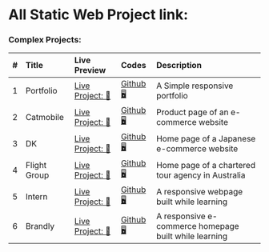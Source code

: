 # All Static Web Project link:

### Complex Projects:

|  #  | Title        | Live Preview                                                 | Codes                                                 | Description                                           |
| :-: | :----------- | :----------------------------------------------------------- | :---------------------------------------------------- | :---------------------------------------------------- |
|  1  | Portfolio    | [Live Project: 🔗](https://mahbub-khan.github.io/MRK/)       | [Github 🖥️](https://github.com/mahbub-khan/MRK)       | A Simple responsive portfolio                         |
|  2  | Catmobile    | [Live Project: 🔗](https://mahbub-khan.github.io/catmobile/) | [Github 🖥️](https://github.com/mahbub-khan/catmobile) | Product page of an e-commerce website                 |
|  3  | DK           | [Live Project: 🔗](https://mahbub-khan.github.io/dk/)        | [Github 🖥️](https://github.com/mahbub-khan/dk)        | Home page of a Japanese e-commerce website            |
|  4  | Flight Group | [Live Project: 🔗](https://mahbub-khan.github.io/ausjet/)    | [Github 🖥️](https://github.com/mahbub-khan/ausjet)    | Home page of a chartered tour agency in Australia     |
|  5  | Intern       | [Live Project: 🔗](https://mahbub-khan.github.io/intern/)    | [Github 🖥️](https://github.com/mahbub-khan/intern)    | A responsive webpage built while learning             |
|  6  | Brandly      | [Live Project: 🔗](https://mahbub-khan.github.io/brandly/)   | [Github 🖥️](https://github.com/mahbub-khan/brandly)   | A responsive e-commerce homepage built while learning |
